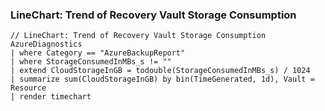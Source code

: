 ### LineChart: Trend of Recovery Vault Storage Consumption

```
// LineChart: Trend of Recovery Vault Storage Consumption
AzureDiagnostics
| where Category == "AzureBackupReport"
| where StorageConsumedInMBs_s != ""
| extend CloudStorageInGB = todouble(StorageConsumedInMBs_s) / 1024
| summarize sum(CloudStorageInGB) by bin(TimeGenerated, 1d), Vault = Resource
| render timechart
```
